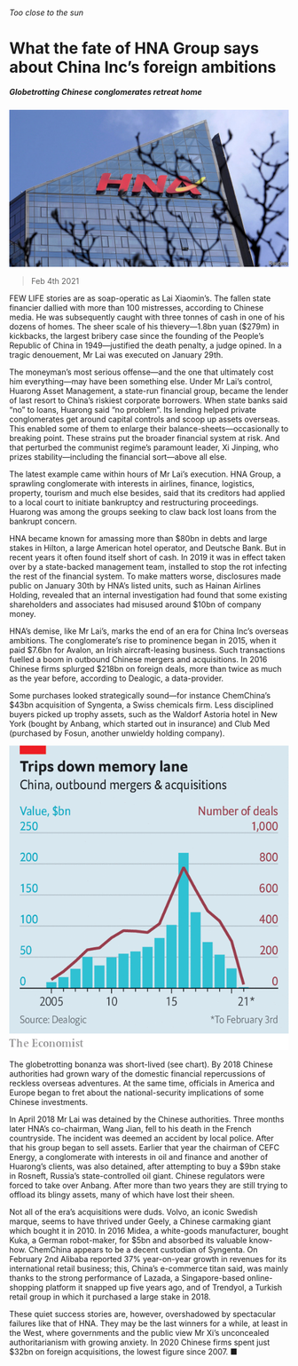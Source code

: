###### Too close to the sun

# What the fate of HNA Group says about China Inc’s foreign ambitions 

##### Globetrotting Chinese conglomerates retreat home 

![image](images/20210206_wbp504.jpg) 

> Feb 4th 2021 


FEW LIFE stories are as soap-operatic as Lai Xiaomin’s. The fallen state financier dallied with more than 100 mistresses, according to Chinese media. He was subsequently caught with three tonnes of cash in one of his dozens of homes. The sheer scale of his thievery—1.8bn yuan ($279m) in kickbacks, the largest bribery case since the founding of the People’s Republic of China in 1949—justified the death penalty, a judge opined. In a tragic denouement, Mr Lai was executed on January 29th. 


The moneyman’s most serious offense—and the one that ultimately cost him everything—may have been something else. Under Mr Lai’s control, Huarong Asset Management, a state-run financial group, became the lender of last resort to China’s riskiest corporate borrowers. When state banks said “no” to loans, Huarong said “no problem”. Its lending helped private conglomerates get around capital controls and scoop up assets overseas. This enabled some of them to enlarge their balance-sheets—occasionally to breaking point. These strains put the broader financial system at risk. And that perturbed the communist regime’s paramount leader, Xi Jinping, who prizes stability—including the financial sort—above all else.



The latest example came within hours of Mr Lai’s execution. HNA Group, a sprawling conglomerate with interests in airlines, finance, logistics, property, tourism and much else besides, said that its creditors had applied to a local court to initiate bankruptcy and restructuring proceedings. Huarong was among the groups seeking to claw back lost loans from the bankrupt concern.


HNA became known for amassing more than $80bn in debts and large stakes in Hilton, a large American hotel operator, and Deutsche Bank. But in recent years it often found itself short of cash. In 2019 it was in effect taken over by a state-backed management team, installed to stop the rot infecting the rest of the financial system. To make matters worse, disclosures made public on January 30th by HNA’s listed units, such as Hainan Airlines Holding, revealed that an internal investigation had found that some existing shareholders and associates had misused around $10bn of company money.


HNA’s demise, like Mr Lai’s, marks the end of an era for China Inc’s overseas ambitions. The conglomerate’s rise to prominence began in 2015, when it paid $7.6bn for Avalon, an Irish aircraft-leasing business. Such transactions fuelled a boom in outbound Chinese mergers and acquisitions. In 2016 Chinese firms splurged $218bn on foreign deals, more than twice as much as the year before, according to Dealogic, a data-provider.


Some purchases looked strategically sound—for instance ChemChina’s $43bn acquisition of Syngenta, a Swiss chemicals firm. Less disciplined buyers picked up trophy assets, such as the Waldorf Astoria hotel in New York (bought by Anbang, which started out in insurance) and Club Med (purchased by Fosun, another unwieldy holding company).

![image](images/20210206_WBC651.png) 



The globetrotting bonanza was short-lived (see chart). By 2018 Chinese authorities had grown wary of the domestic financial repercussions of reckless overseas adventures. At the same time, officials in America and Europe began to fret about the national-security implications of some Chinese investments.


In April 2018 Mr Lai was detained by the Chinese authorities. Three months later HNA’s co-chairman, Wang Jian, fell to his death in the French countryside. The incident was deemed an accident by local police. After that his group began to sell assets. Earlier that year the chairman of CEFC Energy, a conglomerate with interests in oil and finance and another of Huarong’s clients, was also detained, after attempting to buy a $9bn stake in Rosneft, Russia’s state-controlled oil giant. Chinese regulators were forced to take over Anbang. After more than two years they are still trying to offload its blingy assets, many of which have lost their sheen.


Not all of the era’s acquisitions were duds. Volvo, an iconic Swedish marque, seems to have thrived under Geely, a Chinese carmaking giant which bought it in 2010. In 2016 Midea, a white-goods manufacturer, bought Kuka, a German robot-maker, for $5bn and absorbed its valuable know-how. ChemChina appears to be a decent custodian of Syngenta. On February 2nd Alibaba reported 37% year-on-year growth in revenues for its international retail business; this, China’s e-commerce titan said, was mainly thanks to the strong performance of Lazada, a Singapore-based online-shopping platform it snapped up five years ago, and of Trendyol, a Turkish retail group in which it purchased a large stake in 2018.


These quiet success stories are, however, overshadowed by spectacular failures like that of HNA. They may be the last winners for a while, at least in the West, where governments and the public view Mr Xi’s unconcealed authoritarianism with growing anxiety. In 2020 Chinese firms spent just $32bn on foreign acquisitions, the lowest figure since 2007. ■

